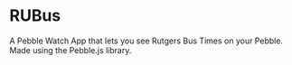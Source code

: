 # RUBus
A Pebble Watch App that lets you see Rutgers Bus Times on your Pebble. Made using the Pebble.js library.
